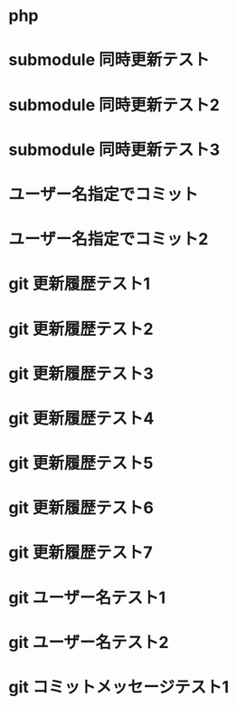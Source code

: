 # php
# submodule 同時更新テスト
# submodule 同時更新テスト2
# submodule 同時更新テスト3
# ユーザー名指定でコミット
# ユーザー名指定でコミット2

# git 更新履歴テスト1
# git 更新履歴テスト2
# git 更新履歴テスト3
# git 更新履歴テスト4
# git 更新履歴テスト5
# git 更新履歴テスト6
# git 更新履歴テスト7

# git ユーザー名テスト1
# git ユーザー名テスト2

# git コミットメッセージテスト1
